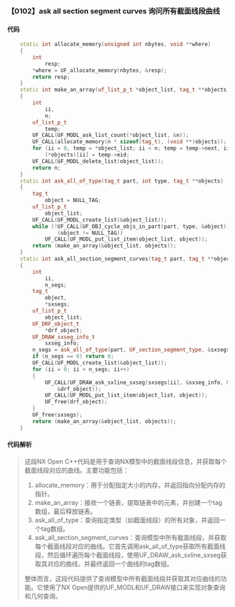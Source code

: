### 【0102】ask all section segment curves 询问所有截面线段曲线

#### 代码

```cpp
    static int allocate_memory(unsigned int nbytes, void **where)  
    {  
        int  
            resp;  
        *where = UF_allocate_memory(nbytes, &resp);  
        return resp;  
    }  
    static int make_an_array(uf_list_p_t *object_list, tag_t **objects)  
    {  
        int  
            ii,  
            n;  
        uf_list_p_t  
            temp;  
        UF_CALL(UF_MODL_ask_list_count(*object_list, &n));  
        UF_CALL(allocate_memory(n * sizeof(tag_t), (void **)objects));  
        for (ii = 0, temp = *object_list; ii < n; temp = temp->next, ii++)  
            (*objects)[ii] = temp->eid;  
        UF_CALL(UF_MODL_delete_list(object_list));  
        return n;  
    }  
    static int ask_all_of_type(tag_t part, int type, tag_t **objects)  
    {  
        tag_t  
            object = NULL_TAG;  
        uf_list_p_t  
            object_list;  
        UF_CALL(UF_MODL_create_list(&object_list));  
        while (!UF_CALL(UF_OBJ_cycle_objs_in_part(part, type, &object)) &&  
                (object != NULL_TAG))  
            UF_CALL(UF_MODL_put_list_item(object_list, object));  
        return (make_an_array(&object_list, objects));  
    }  
    static int ask_all_section_segment_curves(tag_t part, tag_t **objects)  
    {  
        int  
            ii,  
            n_segs;  
        tag_t  
            object,  
            *sxsegs;  
        uf_list_p_t  
            object_list;  
        UF_DRF_object_t  
            *drf_object;  
        UF_DRAW_sxseg_info_t  
            sxseg_info;  
        n_segs = ask_all_of_type(part, UF_section_segment_type, &sxsegs);  
        if (n_segs == 0) return 0;  
        UF_CALL(UF_MODL_create_list(&object_list));  
        for (ii = 0; ii < n_segs; ii++)  
        {  
            UF_CALL(UF_DRAW_ask_sxline_sxseg(sxsegs[ii], &sxseg_info, &object,  
                &drf_object));  
            UF_CALL(UF_MODL_put_list_item(object_list, object));  
            UF_free(drf_object);  
        }  
        UF_free(sxsegs);  
        return (make_an_array(&object_list, objects));  
    }

```

#### 代码解析

> 这段NX Open C++代码是用于查询NX模型中的截面线段信息，并获取每个截面线段对应的曲线。主要功能包括：
>
> 1. allocate_memory：用于分配指定大小的内存，并返回指向分配内存的指针。
> 2. make_an_array：接收一个链表，提取链表中的元素，并创建一个tag数组，最后释放链表。
> 3. ask_all_of_type：查询指定类型（如截面线段）的所有对象，并返回一个tag数组。
> 4. ask_all_section_segment_curves：查询模型中所有截面线段，并获取每个截面线段对应的曲线。它首先调用ask_all_of_type获取所有截面线段，然后循环遍历每个截面线段，使用UF_DRAW_ask_sxline_sxseg获取其对应的曲线，并最终返回一个曲线的tag数组。
>
> 整体而言，这段代码提供了查询模型中所有截面线段并获取其对应曲线的功能。它使用了NX Open提供的UF_MODL和UF_DRAW接口来实现对象查询和几何查询。
>

